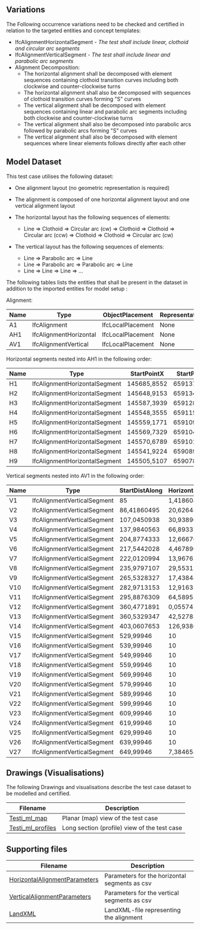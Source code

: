 ## Variations
The Following occurrence variations need to be checked and certified in relation to the targeted entities and concept templates:

- IfcAlignmentHorizontalSegment - *The test shall include linear, clothoid and circular arc segments*
- IfcAlignmentVerticalSegment - *The test shall include linear and parabolic arc segments*
- Alignment Decomposition:
  - The horizontal alignment shall be decomposed with element sequences containing clothoid transition curves including both clockwise and counter-clockwise turns
  - The horizontal alignment shall also be decomposed with sequences of clothoid transition curves forming "S" curves
  - The vertical alignment shall be decomposed with element sequences containing linear and parabolic arc segments including both clockwise and counter-clockwise turns
  - The vertical alignment shall also be decomposed into parabolic arcs followed by parabolic arcs forming "S" curves
  - The vertical alignment shall also be decomposed with element sequences where linear elements follows directly after each other

## Model Dataset
This test case utilises the following dataset:

- One alignment layout (no geometric representation is required)
- The alignment is composed of one horizontal alignment layout and one vertical alignment layout
- The horizontal layout has the following sequences of elements:

  - Line => Clothoid => Circular arc (cw) => Clothoid => Clothoid  => Circular arc (ccw) => Clothoid => Clothoid => Circular arc (cw)
- The vertical layout has the following sequences of elements:

  - Line => Parabolic arc => Line
  - Line => Parabolic arc => Parabolic arc => Line
  - Line => Line => Line => ...

The following tables lists the entities that shall be present in the dataset in addition to the imported entities for model setup :

Alignment:

| Name | Type                   | ObjectPlacement   | Representation |
| ---- | ---------------------- | ----------------- | -------------- |
| A1   | IfcAlignment           | IfcLocalPlacement | None           |
| AH1  | IfcAlignmentHorizontal | IfcLocalPlacement | None           |
| AV1  | IfcAlignmentVertical   | IfcLocalPlacement | None           |

Horizontal segments nested into AH1 in the following order:

| Name | Type                          | StartPointX | StartPointY | StartDirection | StartRadius | EndRadius   | Length     | Type_1      |
| ---- | ----------------------------- | ----------- | ----------- | -------------- | ----------- | ----------- | ---------- | ----------- |
| H1   | IfcAlignmentHorizontalSegment | 145685,8552 | 6591370,142 | 3,817860174    | 0           | 0           | 47,36403   | LINE        |
| H2   | IfcAlignmentHorizontalSegment | 145648,9153 | 6591340,498 | 3,817860159    | 0           | 185         | 84,45946   | CLOTHOID    |
| H3   | IfcAlignmentHorizontalSegment | 145587,3939 | 6591282,917 | 4,046128984    | 185         | 185         | 137,211623 | CIRCULARARC |
| H4   | IfcAlignmentHorizontalSegment | 145548,3555 | 6591154,638 | 4,78781345     | 185         | 0           | 59,594595  | CLOTHOID    |
| H5   | IfcAlignmentHorizontalSegment | 145559,1771 | 6591096,104 | 4,948879761    | 0           | -203,799988 | 55,65383   | CLOTHOID    |
| H6   | IfcAlignmentHorizontalSegment | 145569,7329 | 6591041,507 | 4,812339587    | -203,799988 | -203,799988 | 25,757113  | CIRCULARARC |
| H7   | IfcAlignmentHorizontalSegment | 145570,6789 | 6591015,784 | 4,68595602     | -203,799988 | 0           | 125,614636 | CLOTHOID    |
| H8   | IfcAlignmentHorizontalSegment | 145541,9224 | 6590894,05  | 4,377775936    | 0           | 851,999999  | 118,881381 | CLOTHOID    |
| H9   | IfcAlignmentHorizontalSegment | 145505,5107 | 6590780,909 | 4,447541815    | 851,999999  | 851,999999  | 2,84745    | CIRCULARARC |

Vertical segments nested into AV1 in the following order:

| Name | Type                        | StartDistAlong | HorizontalLength | StartHeight | StartGradient | EndGradient | Radius       | Type_1           |
| ---- | --------------------------- | -------------- | ---------------- | ----------- | ------------- | ----------- | ------------ | ---------------- |
| V1   | IfcAlignmentVerticalSegment | 85             | 1,41860495       | 15,82       | 0,009739982   | 0,009739982 | 0            | CONSTANTGRADIENT |
| V2   | IfcAlignmentVerticalSegment | 86,41860495    | 20,6264881       | 15,83381719 | 0,009739982   | 0,009739982 | 1549,998375  | PARABOLICARC     |
| V3   | IfcAlignmentVerticalSegment | 107,0450938    | 30,9389625       | 16,17196156 | 0,023047408   | 0,023047408 | -5000,004241 | PARABOLICARC     |
| V4   | IfcAlignmentVerticalSegment | 137,9840563    | 66,893377        | 16,78930258 | 0,016859621   | 0,016859621 | 0            | CONSTANTGRADIENT |
| V5   | IfcAlignmentVerticalSegment | 204,8774333    | 12,6667695       | 17,91709954 | 0,016859621   | 0,016859621 | -3000,015228 | PARABOLICARC     |
| V6   | IfcAlignmentVerticalSegment | 217,5442028    | 4,4678966        | 18,10391542 | 0,012637385   | 0,012637385 | 0            | CONSTANTGRADIENT |
| V7   | IfcAlignmentVerticalSegment | 222,0120994    | 13,9676113       | 18,16037796 | 0,012637385   | 0,012637385 | 3000,021522  | PARABOLICARC     |
| V8   | IfcAlignmentVerticalSegment | 235,9797107    | 29,55312205      | 18,36940751 | 0,017293222   | 0,017293222 | 0            | CONSTANTGRADIENT |
| V9   | IfcAlignmentVerticalSegment | 265,5328327    | 17,4384826       | 18,88047622 | 0,017293222   | 0,017293222 | 2999,990831  | PARABOLICARC     |
| V10  | IfcAlignmentVerticalSegment | 282,9713153    | 12,9163156       | 19,23272738 | 0,023106068   | 0,023106068 | 0            | CONSTANTGRADIENT |
| V11  | IfcAlignmentVerticalSegment | 295,8876309    | 64,5895582       | 19,53117264 | 0,023106068   | 0,023106068 | 2950,001197  | PARABOLICARC     |
| V12  | IfcAlignmentVerticalSegment | 360,4771891    | 0,0557456        | 21,73066968 | 0,045000824   | 0,045000824 | 0            | CONSTANTGRADIENT |
| V13  | IfcAlignmentVerticalSegment | 360,5329347    | 42,5278306       | 21,73317828 | 0,045000824   | 0,045000824 | -3000,000288 | PARABOLICARC     |
| V14  | IfcAlignmentVerticalSegment | 403,0607653    | 126,9386947      | 23,34552968 | 0,030824882   | 0,030824882 | 0            | CONSTANTGRADIENT |
| V15  | IfcAlignmentVerticalSegment | 529,99946      | 10               | 27,2584     | 0,028668      | 0,028668    | 0            | CONSTANTGRADIENT |
| V16  | IfcAlignmentVerticalSegment | 539,99946      | 10               | 27,54508    | 0,027292      | 0,027292    | 0            | CONSTANTGRADIENT |
| V17  | IfcAlignmentVerticalSegment | 549,99946      | 10               | 27,818      | 0,026832      | 0,026832    | 0            | CONSTANTGRADIENT |
| V18  | IfcAlignmentVerticalSegment | 559,99946      | 10               | 28,08632    | 0,026325      | 0,026325    | 0            | CONSTANTGRADIENT |
| V19  | IfcAlignmentVerticalSegment | 569,99946      | 10               | 28,34957    | 0,02537       | 0,02537     | 0            | CONSTANTGRADIENT |
| V20  | IfcAlignmentVerticalSegment | 579,99946      | 10               | 28,60327    | 0,020813      | 0,020813    | 0            | CONSTANTGRADIENT |
| V21  | IfcAlignmentVerticalSegment | 589,99946      | 10               | 28,8114     | 0,020176      | 0,020176    | 0            | CONSTANTGRADIENT |
| V22  | IfcAlignmentVerticalSegment | 599,99946      | 10               | 29,01316    | 0,019498      | 0,019498    | 0            | CONSTANTGRADIENT |
| V23  | IfcAlignmentVerticalSegment | 609,99946      | 10               | 29,20814    | 0,018781      | 0,018781    | 0            | CONSTANTGRADIENT |
| V24  | IfcAlignmentVerticalSegment | 619,99946      | 10               | 29,39595    | 0,018022      | 0,018022    | 0            | CONSTANTGRADIENT |
| V25  | IfcAlignmentVerticalSegment | 629,99946      | 10               | 29,57617    | 0,017226      | 0,017226    | 0            | CONSTANTGRADIENT |
| V26  | IfcAlignmentVerticalSegment | 639,99946      | 10               | 29,74843    | 0,01639       | 0,01639     | 0            | CONSTANTGRADIENT |
| V27  | IfcAlignmentVerticalSegment | 649,99946      | 7,384658         | 29,91233    | 0,015674389   | 0,015674389 | 0            | CONSTANTGRADIENT |

## Drawings (Visualisations)

The following Drawings and visualisations describe the test case dataset to be modelled and certified.

| Filename                                     | Description                                  |
| -------------------------------------------- | -------------------------------------------- |
| [Testi_ml_map](./Testi_ml_map.pdf)           | Planar (map) view of the test case           |
| [Testi_ml_profiles](./Testi_ml_profiles.pdf) | Long section (profile) view of the test case |


## Supporting files

| Filename                                                     | Description                                   |
| ------------------------------------------------------------ | --------------------------------------------- |
| [HorizontalAlignmentParameters](./HorizontalAlignmentParameters.csv) | Parameters for the horizontal segments as csv |
| [VerticalAlignmentParameters](./VerticalAlignmentParameters.csv) | Parameters for the vertical segments as csv   |
| [LandXML](./T616AAC0.ifc)                                    | LandXML-file representing the alignment       |
